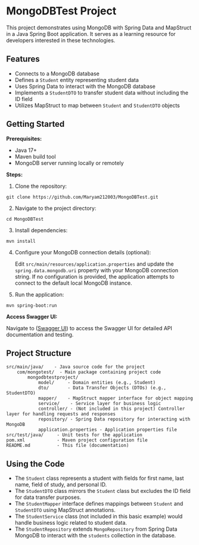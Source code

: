 # MongoDBTest Project

This project demonstrates using MongoDB with Spring Data and MapStruct in a Java Spring Boot application. It serves as a learning resource for developers interested in these technologies.

##  Features

* Connects to a MongoDB database
* Defines a `Student` entity representing student data
* Uses Spring Data to interact with the MongoDB database
* Implements a `StudentDTO` to transfer student data without including the ID field
* Utilizes MapStruct to map between `Student` and `StudentDTO` objects

##  Getting Started

**Prerequisites:**

* Java 17+
* Maven build tool
* MongoDB server running locally or remotely

**Steps:**

1. Clone the repository:

```
git clone https://github.com/Maryam212003/MongoDBTest.git
```

2. Navigate to the project directory:

```
cd MongoDBTest
```

3. Install dependencies:

```
mvn install
```

4. Configure your MongoDB connection details (optional):

   Edit `src/main/resources/application.properties` and update the `spring.data.mongodb.uri` property with your MongoDB connection string. If no configuration is provided, the application attempts to connect to the default local MongoDB instance.

5. Run the application:

```
mvn spring-boot:run
```

**Access Swagger UI:**

Navigate to ([Swagger UI](http://localhost:8080/swagger-ui.html)) to access the Swagger UI for detailed API documentation and testing.

##  Project Structure

```
src/main/java/    - Java source code for the project
    com/mongotest/  - Main package containing project code
        mongodbtestproject/
            model/     - Domain entities (e.g., Student)
            dto/       - Data Transfer Objects (DTOs) (e.g., StudentDTO)
            mapper/    - MapStruct mapper interface for object mapping
            service/    - Service layer for business logic
            controller/ - (Not included in this project) Controller layer for handling requests and responses
            repository/ - Spring Data repository for interacting with MongoDB
            application.properties - Application properties file
src/test/java/     - Unit tests for the application
pom.xml            - Maven project configuration file
README.md          - This file (documentation)
```

##  Using the Code

* The `Student` class represents a student with fields for first name, last name, field of study, and personal ID.
* The `StudentDTO` class mirrors the `Student` class but excludes the ID field for data transfer purposes.
* The `StudentMapper` interface defines mappings between `Student` and `StudentDTO` using MapStruct annotations.
* The `StudentService` class (not included in this basic example) would handle business logic related to student data.
* The `StudentRepository` extends `MongoRepository` from Spring Data MongoDB to interact with the `students` collection in the database.

